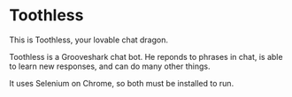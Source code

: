 Toothless
=========

This is Toothless, your lovable chat dragon.

Toothless is a Grooveshark chat bot.  He reponds to phrases in chat, is able to learn new responses, and can do many other things.

It uses Selenium on Chrome, so both must be installed to run.

